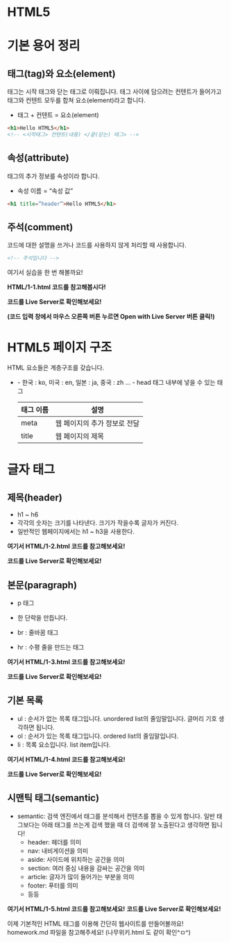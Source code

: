 # HTML5

# 기본 용어 정리

## 태그(tag)와 요소(element)

태그는 시작 태그와 닫는 태그로 이뤄집니다. 태그 사이에 담으려는 컨텐트가 들어가고 태그와 컨텐트 모두를 합쳐 요소(element)라고 합니다.

- 태그 + 컨텐트 = 요소(element)

```html
<h1>Hello HTML5</h1>
<!-- <시작태그> 컨텐트(내용) </끝(닫는) 태그> -->
```

## 속성(attribute)

태그의 추가 정보를 속성이라 합니다.

- 속성 이름 = “속성 값”

```html
<h1 title=”header”>Hello HTML5</h1>
```

## 주석(comment)

코드에 대한 설명을 쓰거나 코드를 사용하지 않게 처리할 때 사용합니다.

```html
<!-- 주석입니다 -->
```

여기서 실습을 한 번 해볼까요!

**HTML/1-1.html 코드를 참고해봅시다!**

**코드를 Live Server로 확인해보세요!**

**(코드 입력 창에서 마우스 오른쪽 버튼 누르면 Open with Live Server 버튼 클릭!)**



# HTML5 페이지 구조

HTML 요소들은 계층구조를 갖습니다.


- <html lang=”ko”>
    - 한국 : ko, 미국 : en, 일본 : ja, 중국 : zh ...
    - head 태그 내부에 넣을 수 있는 태그
    
    | 태그 이름 | 설명 |
    | --- | --- |
    | meta | 웹 페이지의 추가 정보로 전달 |
    | title | 웹 페이지의 제목 |
    

# 글자 태그

## 제목(header)

- h1 ~ h6
- 각각의 숫자는 크기를 나타낸다. 크기가 작을수록 글자가 커진다.
- 일반적인 웹페이지에서는 h1 ~ h3을 사용한다.

**여기서 HTML/1-2.html 코드를 참고해보세요!**

**코드를 Live Server로 확인해보세요!**

## 본문(paragraph)

- p 태그
- 한 단락을 만듭니다.

- br : 줄바꿈 태그
- hr : 수평 줄을 만드는 태그

**여기서 HTML/1-3.html 코드를 참고해보세요!**

**코드를 Live Server로 확인해보세요!**
    
## 기본 목록

- ul : 순서가 없는 목록 태그입니다. unordered list의 줄임말입니다. 글머리 기호 생각하면 됩니다.
- ol : 순서가 있는 목록 태그입니다. ordered list의 줄임말입니다.
- li : 목록 요소입니다. list item입니다.

**여기서 HTML/1-4.html 코드를 참고해보세요!**

**코드를 Live Server로 확인해보세요!**
    
## 시맨틱 태그(semantic)

- semantic: 검색 엔진에서 태그를 분석해서 컨텐츠를 뽑을 수 있게 합니다. 일반 태그보다는 아래 태그를 쓰는게 검색 했을 때 더 검색에 잘 노출된다고 생각하면 됩니다!
    - header: 헤더를 의미
    - nav: 내비게이션을 의미
    - aside: 사이드에 위치하는 공간을 의미
    - section: 여러 중심 내용을 감싸는 공간을 의미
    - article: 글자가 많이 들어가는 부분을 의미
    - footer: 푸터를 의미
    - 등등
    
**여기서 HTML/1-5.html 코드를 참고해보세요!**
**코드를 Live Server로 확인해보세요!**
    

이제 기본적인 HTML 태그를 이용해 간단히 웹사이트를 만들어볼까요!
homework.md 파일을 참고해주세요! (나무위키.html 도 같이 확인^ㅁ^)
